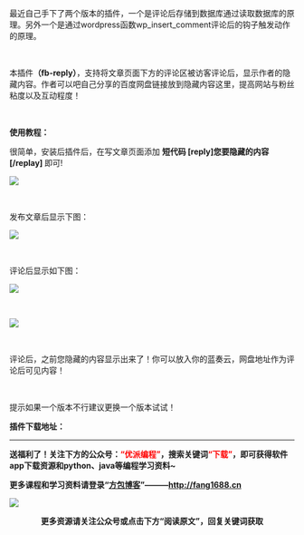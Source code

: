 最近自己手下了两个版本的插件，一个是评论后存储到数据库通过读取数据库的原理。另外一个是通过wordpress函数wp_insert_comment评论后的钩子触发动作的原理。

&nbsp;

本插件<strong>（fb-reply）</strong>，支持将文章页面下方的评论区被访客评论后，显示作者的隐藏内容。作者可以吧自己分享的百度网盘链接放到隐藏内容这里，提高网站与粉丝粘度以及互动程度！

&nbsp;

<strong>使用教程：</strong>

很简单，安装后插件后，在写文章页面添加  <strong>短代码         [reply]您要隐藏的内容[/replay] </strong>   即可!

<img src="https://www.fang1688.cn/wp-content/uploads/2021/09/b9afb743e7d3e5765bf4a7ad1bc62760.png" />

&nbsp;

发布文章后显示下图：

<img src="https://www.fang1688.cn/wp-content/uploads/2021/09/6e561a6b12b84c4259b1db2608dab17d.png" />

&nbsp;

评论后显示如下图：

<img src="https://www.fang1688.cn/wp-content/uploads/2021/09/81be446157b88b9ec55e8d4ded72f6a9.png" />

&nbsp;

<img src="https://www.fang1688.cn/wp-content/uploads/2021/09/96af87814d691fa27c9d2f2e22138c8a.png" />

&nbsp;

评论后，之前您隐藏的内容显示出来了！你可以放入你的蓝奏云，网盘地址作为评论后可见内容！

&nbsp;

提示如果一个版本不行建议更换一个版本试试！

<strong>插件下载地址：</strong>

<hr />

<strong>送福利了！关注下方的公众号：<span style="color: #ff0000;">“优派编程”</span>，搜索关键词<span style="color: #ff0000;">“下载”</span>，即可获得软件app下载资源和python、java等编程学习资料~</strong>

<strong>更多课程和学习资料请登录“<span class="wp_keywordlink"><a title="方包博客" href="https://www.fang1688.cn/">方包博客</a></span>”———http://fang1688.cn</strong>

<section><section data-mpa-category="模板" data-mid=""><section data-mid=""><section data-mid=""><section data-mid=""></section><section data-mid=""><strong><img class="aligncenter" src="https://www.fang1688.cn/wp-content/uploads/2021/03/frc-ff8bffebb6e5bd9454fc0d84aac22424.jpeg" /></strong></section></section></section></section></section>
<p style="text-align: center;"><strong>更多资源请关注公众号或点击下方“阅读原文”，回复关键词获取</strong></p>